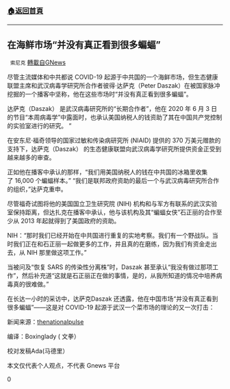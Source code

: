 ###  [:house:返回首頁](https://github.com/ourhimalayas/txt)
---

## 在海鲜市场“并没有真正看到很多蝙蝠”
` 索尼克` [轉載自GNews](https://gnews.org/zh-hans/1322567/)

尽管主流媒体和中共都说 COVID-19 起源于中共国的一个海鲜市场，但生态健康联盟主席和武汉病毒学研究所合作者彼得·达萨克（Peter Daszak）在被国家脉冲挖掘的一个播客中坚称，他在这些市场时“并没有真正看到很多蝙蝠”。

达萨克（Daszak） 是武汉病毒研究所的“长期合作者”，他在 2020 年 6 月 3 日的节目“本周病毒学”中露面时，也承认美国纳税人的钱资助了其在中国共产党控制的实验室进行的研究。 ”

在安东尼·福奇领导的国家过敏和传染病研究所 (NIAID) 提供的 370 万美元赠款的支持下，达萨克（Daszak） 的生态健康联盟向武汉病毒学研究所提供资金正受到越来越多的审查。

正如他在播客中承认的那样，“我们用美国纳税人的钱在中共国的冰箱里收集了 16,000 个蝙蝠样本。” “我们是联邦政府资助的最后一个与武汉病毒研究所合作的组织，”达萨克重申。

尽管福奇试图将他的美国国立卫生研究院 (NIH) 机构和与军方有联系的武汉实验室保持距离，但达扎克在播客中承认，他与该机构及其“蝙蝠女侠”石正丽的合作至少从 2013 年起就得到了美国政府的资助。

NIH：“那时我们已经开始在中共国进行重复的实地考察。我们有一个野战队。当时我们正在和石正丽一起做更多的工作，并且真的在磨练，因为我们有资金走出去，从 NIH 那里做这项工作。”

当被问及“恢复 SARS 的传染性分离株”时，Daszak 甚至承认“我没有做过那项工作”，然后补充道“这就是石正丽正在做的事情，是的，从我所知道的情况中培养病毒真的很难做。”

在长达一小时的采访中，达萨克Daszak 还透露，他在中国市场“并没有真正看到很多蝙蝠”——这是对 COVID-19 起源于武汉一个菜市场的理论的又一次打击：

新闻来源：[thenationalpulse](https://thenationalpulse.com/breaking/watch-wuhan-lab-partner-daszak-admits-he-didnt-really-see-many-bats-in-wet-market-while-describing-studies-using-u-s-taxpayer-money/)

编译：Boxinglady ( 文拳）

校对发稿Ada(马德里）

本文仅代表个人观点，不代表 Gnews 平台

0
